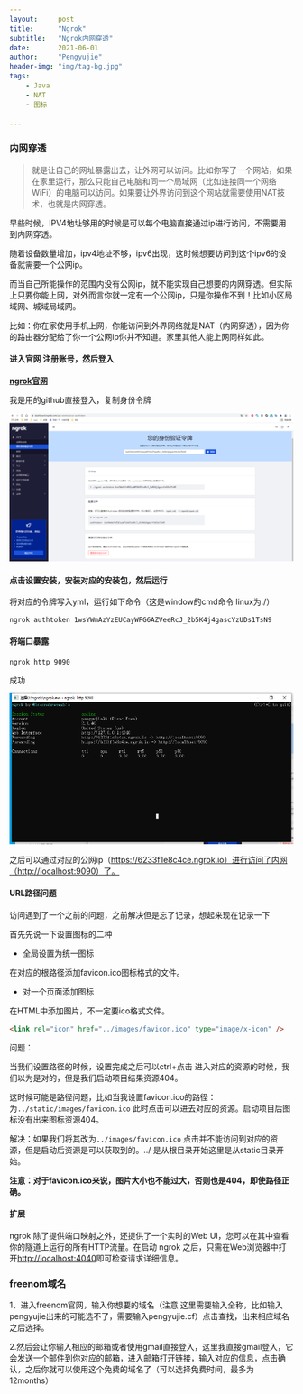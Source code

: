 ```yaml
---
layout:     post
title:      "Ngrok"
subtitle:   "Ngrok内网穿透"
date:       2021-06-01
author:     "Pengyujie"
header-img: "img/tag-bg.jpg"
tags:
    - Java
    - NAT
    - 图标

---
```


### 内网穿透

>就是让自己的网址暴露出去，让外网可以访问。比如你写了一个网站，如果在家里运行，那么只能自己电脑和同一个局域网（比如连接同一个网络 WiFi）的电脑可以访问。如果要让外界访问到这个网站就需要使用NAT技术，也就是内网穿透。



早些时候，IPV4地址够用的时候是可以每个电脑直接通过ip进行访问，不需要用到内网穿透。

随着设备数量增加，ipv4地址不够，ipv6出现，这时候想要访问到这个ipv6的设备就需要一个公网ip。

而当自己所能操作的范围内没有公网ip，就不能实现自己想要的内网穿透。但实际上只要你能上网，对外而言你就一定有一个公网ip，只是你操作不到！比如小区局域网、城域局域网。

比如：你在家使用手机上网，你能访问到外界网络就是NAT（内网穿透），因为你的路由器分配给了你一个公网ip你并不知道。家里其他人能上网同样如此。



#### 进入官网 注册账号，然后登入

**[ngrok官网](https://ngrok.com/)**

我是用的github直接登入，复制身份令牌

<img src="/img/notes/ngrok/1.png">



#### 点击设置安装，安装对应的安装包，然后运行

将对应的令牌写入yml，运行如下命令（这是window的cmd命令 linux为./）

~~~shel
ngrok authtoken 1wsYWmAzYzEUCayWFG6AZVeeRcJ_2b5K4j4gascYzUDs1TsN9
~~~



#### 将端口暴露

~~~shell
ngrok http 9090
~~~



成功

<img src="/img/notes/ngrok/2.png">



之后可以通过对应的公网ip（https://6233f1e8c4ce.ngrok.io）进行访问了内网（http://localhost:9090）了。



#### URL路径问题

访问遇到了一个之前的问题，之前解决但是忘了记录，想起来现在记录一下

首先先说一下设置图标的二种

- 全局设置为统一图标

在对应的根路径添加favicon.ico图标格式的文件。

- 对一个页面添加图标

在HTML中添加图片，不一定要ico格式文件。

~~~html
<link rel="icon" href="../images/favicon.ico" type="image/x-icon" />
~~~



问题：

当我们设置路径的时候，设置完成之后可以ctrl+点击  进入对应的资源的时候，我们以为是对的，但是我们启动项目结果资源404。

这时候可能是路径问题，比如当我设置favicon.ico的路径：为`../static/images/favicon.ico` 此时点击可以进去对应的资源。启动项目后图标没有出来图标资源404。

解决：如果我们将其改为`../images/favicon.ico` 点击并不能访问到对应的资源，但是启动后资源是可以获取到的。../ 是从根目录开始这里是从static目录开始。

**注意：对于favicon.ico来说，图片大小也不能过大，否则也是404，即使路径正确。**





#### 扩展

ngrok 除了提供端口映射之外，还提供了一个实时的Web UI，您可以在其中查看你的隧道上运行的所有HTTP流量。在启动 ngrok 之后，只需在Web浏览器中打开[http://localhost:4040](https://links.jianshu.com/go?to=http%3A%2F%2Flocalhost%3A4040%2F)即可检查请求详细信息。









### freenom域名



1、进入freenom官网，输入你想要的域名（注意 这里需要输入全称，比如输入pengyujie出来的可能选不了，需要输入pengyujie.cf）点击查找，出来相应域名之后选择。



2.然后会让你输入相应的邮箱或者使用gmail直接登入，这里我直接gmail登入，它会发送一个邮件到你对应的邮箱，进入邮箱打开链接，输入对应的信息，点击确认，之后你就可以使用这个免费的域名了（可以选择免费时间，最多为12months）















